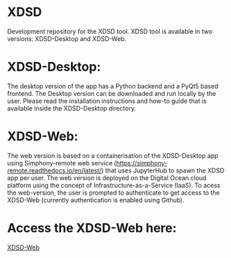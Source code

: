 # XDSD
Development repository for the XDSD tool.
XDSD tool is available in two versions: XDSD-Desktop and XDSD-Web.

# XDSD-Desktop: 
The desktop version of the app has a Python backend and a PyQt5 based frontend. The Desktop version can be downloaded and run locally by the user. Please read the installation instructions and how-to guide that is available inside the XDSD-Desktop directory.
# XDSD-Web: 
The web version is based on a containerisation of the XDSD-Desktop app using Simphony-remote web service (https://simphony-remote.readthedocs.io/en/latest/) that uses JupyterHub to spawn the XDSD app per user. The web version is deployed on the Digital Ocean cloud platform using the concept of Infrastructure-as-a-Service (IaaS). To acess the web-version, the user is prompted to authenticate to get access to the XDSD-Web (currently authentication is enabled using Github).
# Access the XDSD-Web here:
 [XDSD-Web](https://www.xdsd-web.org)   